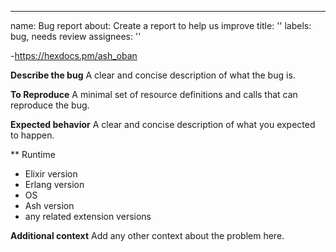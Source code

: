 ---

name: Bug report
about: Create a report to help us improve
title: ''
labels: bug, needs review
assignees: ''

-https://hexdocs.pm/ash_oban

**Describe the bug**
A clear and concise description of what the bug is.

**To Reproduce**
A minimal set of resource definitions and calls that can reproduce the bug.

**Expected behavior**
A clear and concise description of what you expected to happen.

\*\* Runtime

- Elixir version
- Erlang version
- OS
- Ash version
- any related extension versions

**Additional context**
Add any other context about the problem here.
